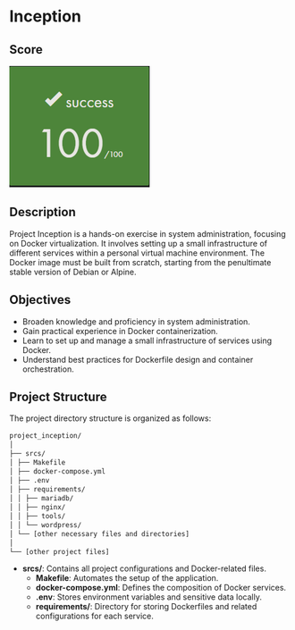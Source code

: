 # Inception

## Score
![project score](/assets/score.png)

## Description
Project Inception is a hands-on exercise in system administration, focusing on Docker virtualization. It involves setting up a small infrastructure of different services within a personal virtual machine environment.
The Docker image must be built from scratch, starting from the penultimate stable version of Debian or Alpine.

## Objectives
- Broaden knowledge and proficiency in system administration.
- Gain practical experience in Docker containerization.
- Learn to set up and manage a small infrastructure of services using Docker.
- Understand best practices for Dockerfile design and container orchestration.

## Project Structure
The project directory structure is organized as follows:
```
project_inception/
│
├── srcs/
│ ├── Makefile
│ ├── docker-compose.yml
│ ├── .env
│ ├── requirements/
│ │ ├── mariadb/
│ │ ├── nginx/
│ │ ├── tools/
│ │ └── wordpress/
│ └── [other necessary files and directories]
│
└── [other project files]
```
- **srcs/**: Contains all project configurations and Docker-related files.
  - **Makefile**: Automates the setup of the application.
  - **docker-compose.yml**: Defines the composition of Docker services.
  - **.env**: Stores environment variables and sensitive data locally.
  - **requirements/**: Directory for storing Dockerfiles and related configurations for each service.
